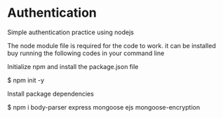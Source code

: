 # Authentication
Simple authentication practice using nodejs


The node module file is required for the code to work. it can be installed buy running the following codes in your command line

Initialize npm and install the package.json file

$ npm init -y

Install package dependencies

$ npm i body-parser express mongoose ejs mongoose-encryption
